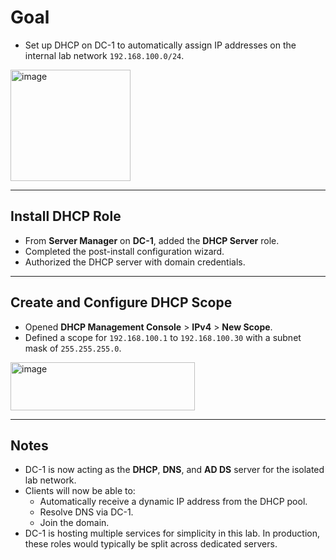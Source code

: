 # Goal
- Set up DHCP on DC-1 to automatically assign IP addresses on the internal lab network `192.168.100.0/24`.

<img width="192" height="178" alt="image" src="https://github.com/user-attachments/assets/4f68fcda-05ba-479f-b683-d286cbc0a1d8" />

---

## Install DHCP Role
- From **Server Manager** on **DC-1**, added the **DHCP Server** role.
- Completed the post-install configuration wizard.
- Authorized the DHCP server with domain credentials.

---

## Create and Configure DHCP Scope
- Opened **DHCP Management Console** > **IPv4** > **New Scope**.
- Defined a scope for `192.168.100.1` to `192.168.100.30` with a subnet mask of `255.255.255.0`.

<img width="295" height="77" alt="image" src="https://github.com/user-attachments/assets/b30384e6-d4b4-49f3-b8db-dfa86d957db1" />

---

## Notes
- DC-1 is now acting as the **DHCP**, **DNS**, and **AD DS** server for the isolated lab network.
- Clients will now be able to:
  - Automatically receive a dynamic IP address from the DHCP pool.
  - Resolve DNS via DC-1.
  - Join the domain.
- DC-1 is hosting multiple services for simplicity in this lab. In production, these roles would typically be split across dedicated servers.


